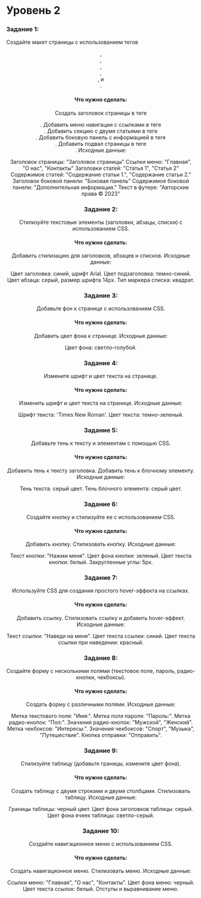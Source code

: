 # Уровень 2

### Задание 1:

Создайте макет страницы с использованием тегов <header>, <nav>, <section>, <article>, <aside>, и <footer>.

#### Что нужно сделать:

Создать заголовок страницы в теге <header>.
Добавить меню навигации с ссылками в теге <nav>.
Добавить секцию с двумя статьями в теге <section>.
Добавить боковую панель с информацией в теге <aside>.
Добавить подвал страницы в теге <footer>.
Исходные данные:

Заголовок страницы: "Заголовок страницы"
Ссылки меню: "Главная", "О нас", "Контакты"
Заголовки статей: "Статья 1", "Статья 2"
Содержимое статей: "Содержание статьи 1.", "Содержание статьи 2."
Заголовок боковой панели: "Боковая панель"
Содержимое боковой панели: "Дополнительная информация."
Текст в футере: "Авторские права © 2023"

### Задание 2:

Стилизуйте текстовые элементы (заголовки, абзацы, списки) с использованием CSS.

#### Что нужно сделать:

Добавить стилизацию для заголовков, абзацев и списков.
Исходные данные:

Цвет заголовка: синий, шрифт Arial.
Цвет подзаголовка: темно-синий.
Цвет абзаца: серый, размер шрифта 14px.
Тип маркера списка: квадрат.

### Задание 3:

Добавьте фон к странице с использованием CSS.

#### Что нужно сделать:

Добавить цвет фона к странице.
Исходные данные:

Цвет фона: светло-голубой.

### Задание 4:

Измените шрифт и цвет текста на странице.

#### Что нужно сделать:

Изменить шрифт и цвет текста на странице.
Исходные данные:

Шрифт текста: 'Times New Roman'.
Цвет текста: темно-зеленый.

### Задание 5:

Добавьте тень к тексту и элементам с помощью CSS.

#### Что нужно сделать:

Добавить тень к тексту заголовка.
Добавить тень к блочному элементу.
Исходные данные:

Тень текста: серый цвет.
Тень блочного элемента: серый цвет.

### Задание 6:

Создайте кнопку и стилизуйте ее с использованием CSS.

#### Что нужно сделать:

Добавить кнопку.
Стилизовать кнопку.
Исходные данные:

Текст кнопки: "Нажми меня".
Цвет фона кнопки: зеленый.
Цвет текста кнопки: белый.
Закругленные углы: 5px.

### Задание 7:

Используйте CSS для создания простого hover-эффекта на ссылках.

#### Что нужно сделать:

Добавить ссылку.
Стилизовать ссылку и добавить hover-эффект.
Исходные данные:

Текст ссылки: "Наведи на меня".
Цвет текста ссылки: синий.
Цвет текста ссылки при наведении: красный.

### Задание 8:

Создайте форму с несколькими полями (текстовое поле, пароль, радио-кнопки, чекбоксы).

#### Что нужно сделать:

Создать форму с различными полями.
Исходные данные:

Метка текстового поля: "Имя:".
Метка поля пароля: "Пароль:".
Метка радио-кнопок: "Пол:".
Значения радио-кнопок: "Мужской", "Женский".
Метка чекбоксов: "Интересы:".
Значения чекбоксов: "Спорт", "Музыка", "Путешествия".
Кнопка отправки: "Отправить".

### Задание 9:

Стилизуйте таблицу (добавьте границы, измените цвет фона).

#### Что нужно сделать:

Создать таблицу с двумя строками и двумя столбцами.
Стилизовать таблицу.
Исходные данные:

Границы таблицы: черный цвет.
Цвет фона заголовков таблицы: серый.
Цвет фона ячеек таблицы: светло-серый.

### Задание 10:

Создайте навигационное меню с использованием CSS.

#### Что нужно сделать:

Создать навигационное меню.
Стилизовать меню.
Исходные данные:

Ссылки меню: "Главная", "О нас", "Контакты".
Цвет фона меню: черный.
Цвет текста ссылок: белый.
Отступы и выравнивание меню.
  